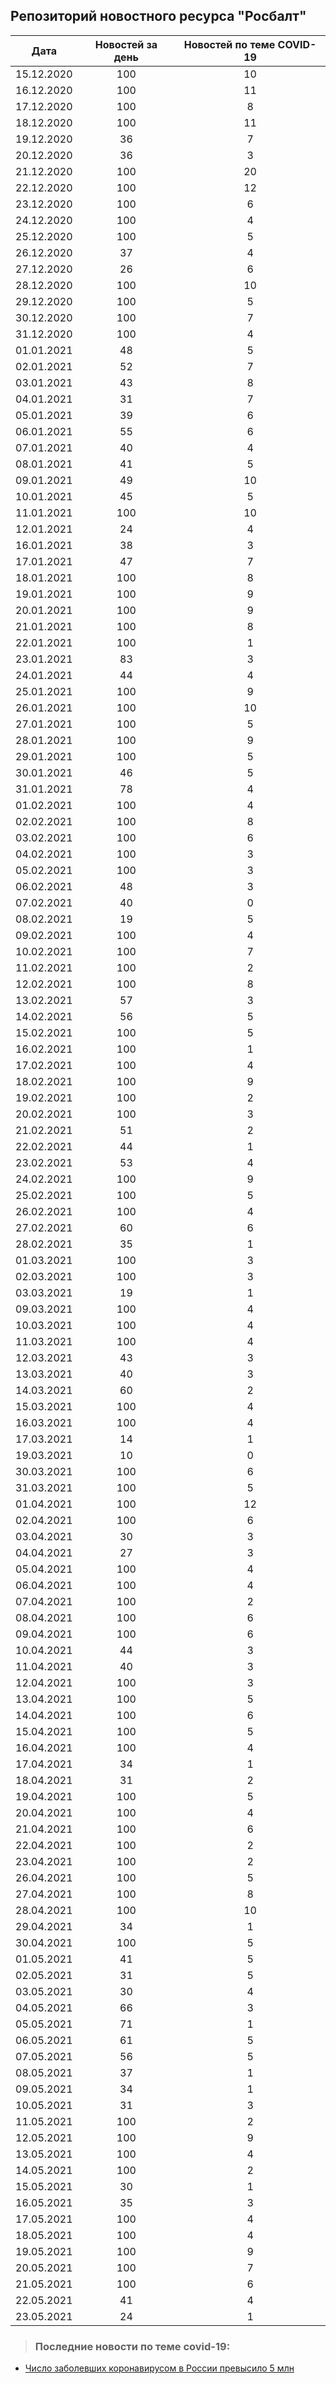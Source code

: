 ## Репозиторий новостного ресурса "Росбалт"
Дата| Новостей за день| Новостей по теме COVID-19
------- | :-----: | :-----: 
15.12.2020 | 100 | 10 
16.12.2020 | 100 | 11 
17.12.2020 | 100 | 8 
18.12.2020 | 100 | 11 
19.12.2020 | 36 | 7 
20.12.2020 | 36 | 3 
21.12.2020 | 100 | 20 
22.12.2020 | 100 | 12 
23.12.2020 | 100 | 6 
24.12.2020 | 100 | 4 
25.12.2020 | 100 | 5 
26.12.2020 | 37 | 4 
27.12.2020 | 26 | 6 
28.12.2020 | 100 | 10 
29.12.2020 | 100 | 5 
30.12.2020 | 100 | 7 
31.12.2020 | 100 | 4 
01.01.2021 | 48 | 5 
02.01.2021 | 52 | 7 
03.01.2021 | 43 | 8 
04.01.2021 | 31 | 7 
05.01.2021 | 39 | 6 
06.01.2021 | 55 | 6 
07.01.2021 | 40 | 4 
08.01.2021 | 41 | 5 
09.01.2021 | 49 | 10 
10.01.2021 | 45 | 5 
11.01.2021 | 100 | 10 
12.01.2021 | 24 | 4 
16.01.2021 | 38 | 3 
17.01.2021 | 47 | 7 
18.01.2021 | 100 | 8 
19.01.2021 | 100 | 9 
20.01.2021 | 100 | 9 
21.01.2021 | 100 | 8 
22.01.2021 | 100 | 1 
23.01.2021 | 83 | 3 
24.01.2021 | 44 | 4 
25.01.2021 | 100 | 9 
26.01.2021 | 100 | 10 
27.01.2021 | 100 | 5 
28.01.2021 | 100 | 9 
29.01.2021 | 100 | 5 
30.01.2021 | 46 | 5 
31.01.2021 | 78 | 4 
01.02.2021 | 100 | 4 
02.02.2021 | 100 | 8 
03.02.2021 | 100 | 6 
04.02.2021 | 100 | 3 
05.02.2021 | 100 | 3 
06.02.2021 | 48 | 3 
07.02.2021 | 40 | 0 
08.02.2021 | 19 | 5 
09.02.2021 | 100 | 4 
10.02.2021 | 100 | 7 
11.02.2021 | 100 | 2 
12.02.2021 | 100 | 8 
13.02.2021 | 57 | 3 
14.02.2021 | 56 | 5 
15.02.2021 | 100 | 5 
16.02.2021 | 100 | 1 
17.02.2021 | 100 | 4 
18.02.2021 | 100 | 9 
19.02.2021 | 100 | 2 
20.02.2021 | 100 | 3 
21.02.2021 | 51 | 2 
22.02.2021 | 44 | 1 
23.02.2021 | 53 | 4 
24.02.2021 | 100 | 9 
25.02.2021 | 100 | 5 
26.02.2021 | 100 | 4 
27.02.2021 | 60 | 6 
28.02.2021 | 35 | 1 
01.03.2021 | 100 | 3 
02.03.2021 | 100 | 3 
03.03.2021 | 19 | 1 
09.03.2021 | 100 | 4 
10.03.2021 | 100 | 4 
11.03.2021 | 100 | 4 
12.03.2021 | 43 | 3 
13.03.2021 | 40 | 3 
14.03.2021 | 60 | 2 
15.03.2021 | 100 | 4 
16.03.2021 | 100 | 4 
17.03.2021 | 14 | 1 
19.03.2021 | 10 | 0 
30.03.2021 | 100 | 6 
31.03.2021 | 100 | 5 
01.04.2021 | 100 | 12 
02.04.2021 | 100 | 6 
03.04.2021 | 30 | 3 
04.04.2021 | 27 | 3 
05.04.2021 | 100 | 4 
06.04.2021 | 100 | 4 
07.04.2021 | 100 | 2 
08.04.2021 | 100 | 6 
09.04.2021 | 100 | 6 
10.04.2021 | 44 | 3 
11.04.2021 | 40 | 3 
12.04.2021 | 100 | 3 
13.04.2021 | 100 | 5 
14.04.2021 | 100 | 6 
15.04.2021 | 100 | 5 
16.04.2021 | 100 | 4 
17.04.2021 | 34 | 1 
18.04.2021 | 31 | 2 
19.04.2021 | 100 | 5 
20.04.2021 | 100 | 4 
21.04.2021 | 100 | 6 
22.04.2021 | 100 | 2 
23.04.2021 | 100 | 2 
26.04.2021 | 100 | 5 
27.04.2021 | 100 | 8 
28.04.2021 | 100 | 10 
29.04.2021 | 34 | 1 
30.04.2021 | 100 | 5 
01.05.2021 | 41 | 5 
02.05.2021 | 31 | 5 
03.05.2021 | 30 | 4 
04.05.2021 | 66 | 3 
05.05.2021 | 71 | 1 
06.05.2021 | 61 | 5 
07.05.2021 | 56 | 5 
08.05.2021 | 37 | 1 
09.05.2021 | 34 | 1 
10.05.2021 | 31 | 3 
11.05.2021 | 100 | 2 
12.05.2021 | 100 | 9 
13.05.2021 | 100 | 4 
14.05.2021 | 100 | 2 
15.05.2021 | 30 | 1 
16.05.2021 | 35 | 3 
17.05.2021 | 100 | 4 
18.05.2021 | 100 | 4 
19.05.2021 | 100 | 9 
20.05.2021 | 100 | 7 
21.05.2021 | 100 | 6 
22.05.2021 | 41 | 4 
23.05.2021 | 24 | 1 

> ### Последние новости по теме covid-19:
+ [Число заболевших коронавирусом в России превысило 5 млн](https://www.rosbalt.ru/russia/2021/05/23/1902873.html)
